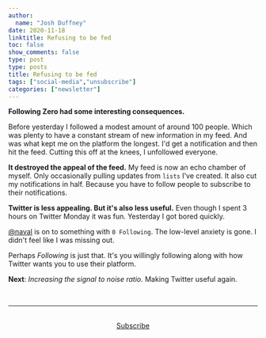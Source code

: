 ```yaml
---
author:
  name: "Josh Duffney"
date: 2020-11-18
linktitle: Refusing to be fed
toc: false
show_comments: false
type: post
type: posts
title: Refusing to be fed
tags: ["social-media","unsubscribe"]
categories: ["newsletter"]
---
```


**Following Zero had some interesting consequences.**

Before yesterday I followed a modest amount of around 100 people. Which was plenty to have a constant stream of new information in my feed. And was what kept me on the platform the longest. I'd get a notification and then hit the feed. Cutting this off at the knees, I unfollowed everyone.

**It destroyed the appeal of the feed.** My feed is now an echo chamber of myself. Only occasionally pulling updates from `lists` I've created. It also cut my notifications in half. Because you have to follow people to subscribe to their notifications.

**Twitter is less appealing. But it's also less useful.** Even though I spent 3 hours on Twitter Monday it was fun. Yesterday I got bored quickly.

[@naval](https://twitter.com/naval) is on to something with `0 Following`. The low-level anxiety is gone. I didn't feel like I was missing out.

Perhaps _Following_ is just that. It's you willingly following along with how Twitter wants you to use their platform.

**Next**: _Increasing the signal to noise ratio._ Making Twitter useful again.

<br>

---

<br>

<div align="center">
<a href="https://duffney.substack.com/">Subscribe</a>
</div>

<br>